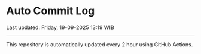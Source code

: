 # Auto Commit Log

Last updated: Friday, 19-09-2025 13:19 WIB

---

This repository is automatically updated every 2 hour using GitHub Actions.
